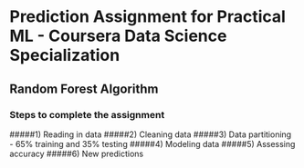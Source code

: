 # Prediction Assignment for Practical ML - Coursera Data Science Specialization
## Random Forest Algorithm

### Steps to complete the assignment

#####1) Reading in data
#####2) Cleaning data
#####3) Data partitioning - 65% training and 35% testing
#####4) Modeling data
#####5) Assessing accuracy
#####6) New predictions

